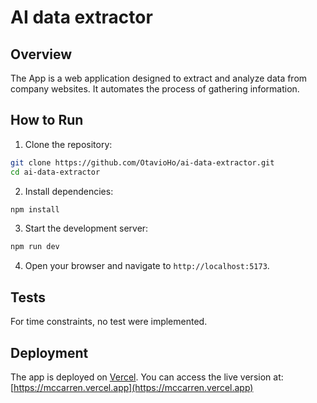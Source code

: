# AI data extractor

## Overview
The App is a web application designed to extract and analyze data from company websites. It automates the process of gathering information.

## How to Run
1. Clone the repository:
  ```bash
  git clone https://github.com/OtavioHo/ai-data-extractor.git
  cd ai-data-extractor
  ```
2. Install dependencies:
  ```bash
  npm install
  ```
3. Start the development server:
  ```bash
  npm run dev
  ```
4. Open your browser and navigate to `http://localhost:5173`.

## Tests

For time constraints, no test were implemented.

## Deployment
The app is deployed on [Vercel](https://vercel.com). You can access the live version at:
[https://mccarren.vercel.app](https://mccarren.vercel.app)